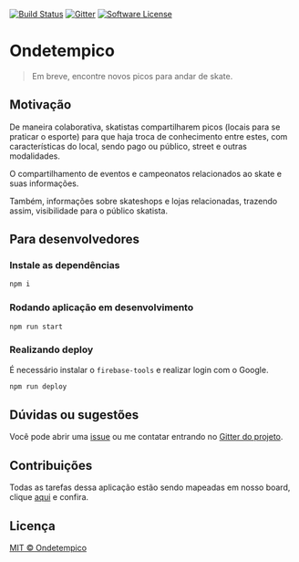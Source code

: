 [![Build Status](https://travis-ci.org/ondetempico/pwa.svg?branch=master)](https://travis-ci.org/ondetempico/pwa)
[![Gitter](https://badges.gitter.im/ondetempico/Lobby.svg)](https://gitter.im/ondetempico/Lobby?utm_source=badge&utm_medium=badge&utm_campaign=pr-badge)
[![Software License](https://img.shields.io/badge/license-MIT-brightgreen.svg?style=flat)](LICENSE)

# Ondetempico
> Em breve, encontre novos picos para andar de skate.

## Motivação
De maneira colaborativa, skatistas compartilharem picos (locais para se praticar o esporte) para que haja troca de conhecimento entre estes, com características do local, sendo pago ou público, street e outras modalidades.

O compartilhamento de eventos e campeonatos relacionados ao skate e suas informações.

Também, informações sobre skateshops e lojas relacionadas, trazendo assim, visibilidade para o público skatista.

## Para desenvolvedores

### Instale as dependências
```sh
npm i
```

### Rodando aplicação em desenvolvimento
```sh
npm run start
```

### Realizando deploy
É necessário instalar o `firebase-tools` e realizar login com o Google.

```sh
npm run deploy 
```

## Dúvidas ou sugestões
Você pode abrir uma [issue](https://github.com/ondetempico/pwa/issues/new) ou me contatar entrando no [Gitter do projeto](https://gitter.im/ondetempico).

## Contribuições
Todas as tarefas dessa aplicação estão sendo mapeadas em nosso board, clique [aqui](https://github.com/ondetempico/pwa/projects/1) e confira.

## Licença

[MIT © Ondetempico](https://github.com/ondetempico/pwa/blob/master/LICENSE.md)

